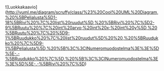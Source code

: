 ![Luokkakaavio] (http://yuml.me/diagram/scruffy/class/%23%20Cool%20UML%20Diagram,%20%5BPelialusta%5D1-18%5BRivi%20%7C%20list%20ruudut%5D,%20%5BRivi%20%7C%5D2-9%5BRuutu%20%7C%20int%20arvo;%20int%20x;%20int%20y%5D,%20%5BRuutu%20%7C%20%5D9-1%5BRuudukko%20%7C%20list%20ruudut%5D%20%20,%20%5BRuudukko%20%7C%5D9-1%5BPelialusta%5D,%20%5B%3C%3CINumeromuodostelma%3E%3E%5D%5E-.-%5BRuudukko%20%7C%5D,%20%5B%3C%3CINumeromuodostelma%3E%3E%5D%5E-.-%5BRivi%20%7C%5D)
